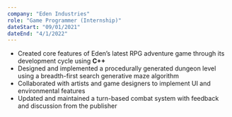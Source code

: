 ```yaml
---
company: "Eden Industries"
role: "Game Programmer (Internship)"
dateStart: "09/01/2021"
dateEnd: "4/1/2022"
---
```


- Created core features of Eden’s latest RPG adventure game through its development cycle using **C++**
- Designed and implemented a procedurally generated dungeon level using a breadth-first search generative maze algorithm
- Collaborated with artists and game designers to implement UI and environmental features
- Updated and maintained a turn-based combat system with feedback and discussion from the publisher